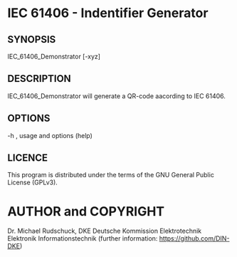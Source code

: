 # IEC 61406 - Indentifier Generator

## SYNOPSIS

IEC_61406_Demonstrator [-xyz] <uri> <file> 

## DESCRIPTION

IEC_61406_Demonstrator will generate a QR-code aacording to IEC 61406.
    
## OPTIONS

-h , usage and options (help) 

## LICENCE 

This program is distributed under the terms of the GNU General Public License (GPLv3).  

# AUTHOR and COPYRIGHT


Dr. Michael Rudschuck, DKE  Deutsche Kommission Elektrotechnik Elektronik Informationstechnik
(further information: https://github.com/DIN-DKE)

